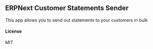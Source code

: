 ## ERPNext Customer Statements Sender

This app allows you to send out statements to your customers in bulk

#### License

MIT